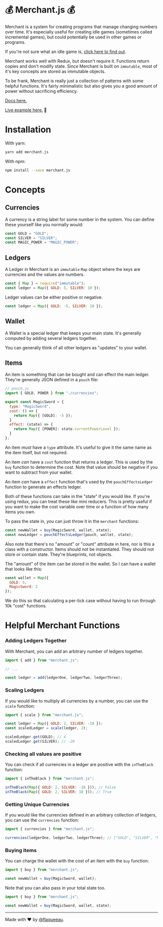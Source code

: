 # 💰 Merchant.js 💰

Merchant is a system for creating programs that manage changing numbers over
time. It's especially useful for creating idle games (sometimes called
incremental games), but could potentially be used in other games or programs.

If you're not sure what an idle game is, [click here to find out](http://www.decisionproblem.com/paperclips/index2.html).

Merchant works well with Redux, but doesn't require it. Functions return copies and don't
modify state. Since Merchant is built on `immutable`, most of it's key concepts
are stored as immutable objects.

To be frank, Merchant is really just a collection of patterns with some helpful functions. It's fairly minimalistic but also gives you a good amount of power without sacrificing efficiency. 

[Docs here.](https://flaque.github.io/merchant.js/)

[Live example here.](https://merchant-example.now.sh/) 🐶

# Installation

With yarn:
```sh
yarn add merchant.js
```

With npm:
```sh
npm install --save merchant.js
```

# Concepts

## Currencies

A currency is a string label for some number in the system. You can define these
yourself like you normally would:

```js
const GOLD = "GOLD";
const SILVER = "SILVER";
const MAGIC_POWER = "MAGIC_POWER";
```

## Ledgers

A Ledger in Merchant is an `immutable` `Map` object where the keys are
currencies and the values are numbers.

```js
const { Map } = require("immutable");
const ledger = Map({ GOLD: 5, SILVER: 10 });
```

Ledger values can be either positive or negative.

```js
const ledger = Map({ GOLD: -5, SILVER: 10 });
```

## Wallet

A Wallet is a special ledger that keeps your main state. It's generally computed
by adding several ledgers together.

You can generally think of all other ledgers as "updates" to your wallet.

## Items

An item is something that can be bought and can effect the main ledger. They're
generally JSON defined in a `pouch` file:

```js
// pouch.js
import { GOLD, POWER } from "./currencies";

export const MagicSword = {
  type: "MagicSword",
  cost: () => {
    return Map({ [GOLD]: -5 });
  }
  effect: (state) => {
    return Map({ [POWER]: state.currentPowerLevel });
  }
};
```

An item _must_ have a `type` attribute. It's useful to give it the same name as
the item itself, but not required.

An item _can_ have a `cost` function that returns a ledger. This is used by the
`buy` function to determine the cost. Note that value should be negative if you
want to subtract from your wallet.

An item _can_ have a `effect` function that's used by the `pouchEffectsLedger`
function to generate an effects ledger.

Both of these functions can take in the "state" if you would like. If you're
using redux, you can treat these like mini reducers. This is pretty useful if
you want to make the cost variable over time or a function of how many items you
own.

To pass the state in, you can just throw it in the `merchant` functions:

```js
const newWallet = buy(MagicSword, wallet, state);
const newLedger = pouchEffectsLedger(pouch, wallet, state);
```

Also note that there's no "amount" or "count" attribute in here, nor is this a
class with a constructor. Items should not be instantiated. They should not
store or contain state. They're blueprints, not objects.

The "amount" of the item can be stored in the wallet. So I can have a wallet
that looks like this:

```js
const wallet = Map({
  GOLD: 5,
  MagicSword: 2
});
```

We do this so that calculating a per-tick case without having to run through 10k
"cost" functions.

# Helpful Merchant Functions

### Adding Ledgers Together

With Merchant, you can add an arbitrary number of ledgers together.

```js
import { add } from "merchant.js";

// ...

const ledger = add(ledgerOne, ledgerTwo, ledgerThree);
```

### Scaling Ledgers

If you would like to multiply all currencies by a number, you can use the
`scale` function:

```js
import { scale } from "merchant.js";

const ledger = Map({ GOLD: 2, SILVER: -10 });
const scaledLedger = scale(ledger, 2);

scaledLedger.get(GOLD); // 4
scaledLedger.get(SILVER); // -20
```

### Checking all values are positive

You can check if all currencies in a ledger are positive with the `inTheBlack`
function:

```js
import { inTheBlack } from "merchant.js";

inTheBlack(Map({ GOLD: 2, SILVER: -10 })); // False
inTheBlack(Map({ GOLD: 2, SILVER: 10 })); // True
```

### Getting Unique Currencies

If you would like the currencies defined in an arbitrary collection of ledgers,
you can use the `currencies` function:

```js
import { currencies } from "merchant.js";

currencies(ledgerOne, ledgerTwo, ledgerThree); // ["GOLD", "SILVER", "MAGIC_POWER"]
```

### Buying items

You can charge the wallet with the cost of an item with the `buy` function:

```js
import { buy } from "merchant.js";

const newWallet = buy(MagicSword, wallet);
```

Note that you can also pass in your total state too.

```js
import { buy } from "merchant.js";

const newWallet = buy(MagicSword, wallet, state);
```

---

Made with ❤️ by [@flaqueeau](https://twitter.com/flaqueeau).
